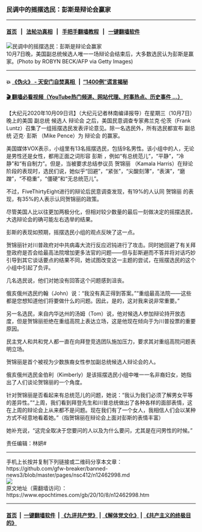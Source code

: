 ### 民调中的摇摆选民：彭斯是辩论会赢家
------------------------

#### [首页](https://github.com/gfw-breaker/banned-news3/blob/master/README.md) &nbsp;&nbsp;|&nbsp;&nbsp; [法轮功真相](https://github.com/begood0513/basic/blob/master/README.md)  &nbsp;&nbsp;|&nbsp;&nbsp; [手把手翻墙教程](https://github.com/gfw-breaker/guides/wiki)  &nbsp;&nbsp;|&nbsp;&nbsp; [一键翻墙软件](https://github.com/gfw-breaker/nogfw/blob/master/README.md)  



<div><img alt="民调中的摇摆选民：彭斯是辩论会赢家" class="attachment-djy_600_400 size-djy_600_400 wp-post-image" src="https://i.epochtimes.com/assets/uploads/2020/10/GettyImages-1228948984-600x400.jpg"/>
<div class="caption">
 10月7日晚，美国副总统候选人唯一一场辩论会结束后，大多数选民认为彭斯是赢家。(Photo by ROBYN BECK/AFP via Getty Images)
</div></div><hr/>

#### 💥 [《伪火》 - 天安门自焚真相 ](http://158.247.195.190:10000/videos/blog/weihuo.html)&nbsp; |&nbsp; [“1400例”谎言揭秘  ](http://158.247.195.190:10000/videos/blog/jiexi1400.html)

#### [ 🎬  翻墙必看视频（YouTube热门频道、网站代理、时事热点、历史事件 ...）](https://github.com/gfw-breaker/links/blob/master/banned.md)

<div><p>
 【大纪元2020年10月09日讯】（大纪元记者林南编译报导）在星期三（10月7日）晚上的美国
 <ok href="https://www.epochtimes.com/gb/tag/%E5%89%AF%E6%80%BB%E7%BB%9F.html">
  副总统
 </ok>
 候选人
 <ok href="https://www.epochtimes.com/gb/tag/%E8%BE%A9%E8%AE%BA%E4%BC%9A.html">
  辩论会
 </ok>
 之后，美国民意调查专家弗兰克·伦茨（Frank Luntz）召集了一组摇摆选民发表评论意见。除一名选民外，所有选民都宣布
 <ok href="https://www.epochtimes.com/gb/tag/%E5%89%AF%E6%80%BB%E7%BB%9F.html">
  副总统
 </ok>
 迈克·
 <ok href="https://www.epochtimes.com/gb/tag/%E5%BD%AD%E6%96%AF.html">
  彭斯
 </ok>
 （Mike Pence）为
 <ok href="https://www.epochtimes.com/gb/tag/%E8%BE%A9%E8%AE%BA%E4%BC%9A.html">
  辩论会
 </ok>
 的赢家。
</p>
<p>
 美国媒体VOX表示，小组里有13名摇摆选民，包括9名男性。该小组中的人，无论是男性还是女性，都用正面之词形容
 <ok href="https://www.epochtimes.com/gb/tag/%E5%BD%AD%E6%96%AF.html">
  彭斯
 </ok>
 ，例如“有总统范儿”，“平静”，“冷静”和“有自制力”。但是，当被要求总结参议员
 <ok href="https://www.epochtimes.com/gb/tag/%E8%B4%BA%E9%94%A6%E4%B8%BD.html">
  贺锦丽
 </ok>
 （Kamala Harris）在辩论阶段的表现时，选民们说，她似乎“回避”，“紧张”，“尖酸刻薄”，“表演”，“磨蹭”，“不稳重”，“僵硬”和“无总统范儿”。
</p>
<p>
 不过，FiveThirtyEight进行的辩论后民意调查发现，有19%的人认同
 <ok href="https://www.epochtimes.com/gb/tag/%E8%B4%BA%E9%94%A6%E4%B8%BD.html">
  贺锦丽
 </ok>
 的表现，有35%的人表示认同贺锦丽的政策。
</p>
<p>
 尽管美国人比以往更加两极分化，但相对较少数量的最后一刻做决定的摇摆选民，大选辩论会的确可能左右选举的结果。
</p>
<p>
 彭斯的表现如预期，摇摆选民小组的观点反映了这一点。
</p>
<p>
 贺锦丽针对川普政府对中共病毒大流行反应迟钝进行了攻击。同时她回避了有关拜登政府是否会给最高法院增加更多法官的问题——但与彭斯避而不答并将对话巧妙引导到其它谈话要点的结果不同，她试图改变这一主题的尝试，在摇摆选民的这个小组中引起了负评。
</p>
<p>
 几名选民说，他们对她没有回答这个问题感到沮丧。
</p>
<p>
 俄亥俄州选民约翰（John）说：“我没有真正得到答案。”“重组最高法院——这些都是您想知道他们将要做什么的问题。因此，是的，这对我来说非常重要。”
</p>
<p>
 另一名选民，来自内华达州的汤姆（Tom）说，他对候选人参加辩论持开放态度，但是贺锦丽拒绝在重组高院上表达立场，这是他现在倾向于为川普投票的重要原因。
</p>
<p>
 民主党人和共和党人都一直在向拜登竞选团队施加压力，要求其对重组高院问题表明立场。
</p>
<p>
 贺锦丽是首个被视为少数族裔女性参加副总统候选人辩论会的人。
</p>
<p>
 俄亥俄州选民金伯利（Kimberly）是该摇摆选民小组中唯一一名非裔妇女，她指出了人们谈论贺锦丽的一个角度。
</p>
<p>
 针对贺锦丽是否看起来有总统范儿的问题，她说：“我认为我们必须了解男女平等的差异性。”“上周，我们看到拜登先生和川普总统做出了各种各样的面部表情，这在上周的辩论会上从来都不是问题。现在我们有了一个女人，我相信人们会以某种方式不经意地看着她。”（指贺锦丽在辩论会上面对彭斯的表情丰富）
</p>
<p>
 她补充说，“这完全取决于您要问的人以及为什么要问，尤其是在问男性的时候。”
</p>
<p>
 责任编辑：林妍#
</p>
</div>
<hr/>
手机上长按并复制下列链接或二维码分享本文章：<br/>
https://github.com/gfw-breaker/banned-news3/blob/master/pages/nsc412/n12462998.md <br/>
<a href='https://github.com/gfw-breaker/banned-news3/blob/master/pages/nsc412/n12462998.md'><img src='https://github.com/gfw-breaker/banned-news3/blob/master/pages/nsc412/n12462998.md.png'/></a> <br/>
原文地址（需翻墙访问）：https://www.epochtimes.com/gb/20/10/8/n12462998.htm


------------------------
#### [首页](https://github.com/gfw-breaker/banned-news3/blob/master/README.md) &nbsp;|&nbsp; [一键翻墙软件](https://github.com/gfw-breaker/nogfw/blob/master/README.md) &nbsp;| [《九评共产党》](https://github.com/gfw-breaker/9ping.md/blob/master/README.md#九评之一评共产党是什么) | [《解体党文化》](https://github.com/gfw-breaker/jtdwh.md/blob/master/README.md) | [《共产主义的终极目的》](https://github.com/gfw-breaker/gczydzjmd.md/blob/master/README.md)


<img src='http://gfw-breaker.win/banned-news3/pages/nsc412/n12462998.md' width='0px' height='0px'/>